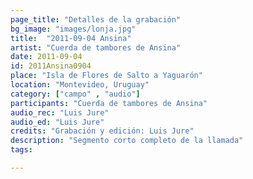 ```yaml
---
page_title: "Detalles de la grabación"
bg_image: "images/lonja.jpg"
title:  "2011-09-04 Ansina"  
artist: "Cuerda de tambores de Ansina"  
date: 2011-09-04  
id: 2011Ansina0904
place: "Isla de Flores de Salto a Yaguarón"  
location: "Montevideo, Uruguay"  
category: ["campo" , "audio"]  
participants: "Cuerda de tambores de Ansina"  
audio_rec: "Luis Jure"  
audio_ed: "Luis Jure"  
credits: "Grabación y edición: Luis Jure"  
description: "Segmento corto completo de la llamada"  
tags:  

---
```

